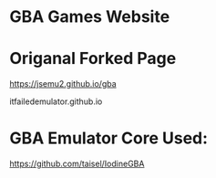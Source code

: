 # GBA Games Website



# Origanal Forked Page

https://jsemu2.github.io/gba

itfailedemulator.github.io

# GBA Emulator Core Used:

https://github.com/taisel/IodineGBA
